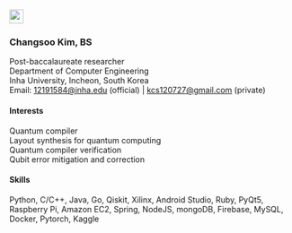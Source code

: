 # <img src="https://media.giphy.com/media/hvRJCLFzcasrR4ia7z/giphy.gif" width="25px">

### Changsoo Kim, BS
Post-baccalaureate researcher  
Department of Computer Engineering  
Inha University, Incheon, South Korea  
Email: 12191584@inha.edu (official) |  kcs120727@gmail.com (private)

#### Interests
Quantum compiler  
Layout synthesis for quantum computing  
Quantum compiler verification  
Qubit error mitigation and correction

#### Skills
Python, C/C++, Java, Go, Qiskit, Xilinx, Android Studio, Ruby, PyQt5, Raspberry Pi, Amazon EC2, Spring, NodeJS, mongoDB, Firebase, MySQL, Docker, Pytorch, Kaggle
